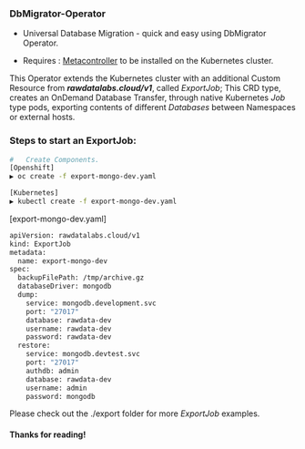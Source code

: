 ### DbMigrator-Operator  ###
- Universal Database Migration - quick and easy using DbMigrator Operator.


- Requires : [Metacontroller](https://metacontroller.app/) to be installed on the Kubernetes cluster.




This Operator extends the Kubernetes cluster with an additional Custom Resource from ***rawdatalabs.cloud/v1***, called *ExportJob*; This CRD type, creates an OnDemand Database Transfer, through native Kubernetes *Job*  type pods, exporting contents of different *Databases* between Namespaces or external hosts.



###  Steps to start an ExportJob:

```sh 
#   Create Components.
[Openshift]
▶ oc create -f export-mongo-dev.yaml

[Kubernetes]
▶ kubectl create -f export-mongo-dev.yaml
```

[export-mongo-dev.yaml]
```sh
apiVersion: rawdatalabs.cloud/v1
kind: ExportJob
metadata:
  name: export-mongo-dev
spec:
  backupFilePath: /tmp/archive.gz
  databaseDriver: mongodb
  dump: 
    service: mongodb.development.svc
    port: "27017"
    database: rawdata-dev
    username: rawdata-dev
    password: rawdata-dev
  restore: 
    service: mongodb.devtest.svc
    port: "27017"
    authdb: admin
    database: rawdata-dev
    username: admin
    password: mongodb

```

Please check out the ./export folder for more *ExportJob* examples. 
#### Thanks for reading!  ####
